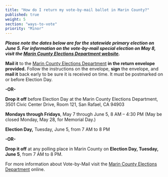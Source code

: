 ```yaml
---
title: "How do I return my vote-by-mail ballot in Marin County?"
published: true
weight: 5
section: "ways-to-vote"
priority: "Minor"
---
```


**_Please note the dates below are for the statewide primary election on June 5. For information on the vote-by-mail special election on May 8, visit the [Marin County Elections Department website](https://www.marincounty.org/depts/rv/election-info/election-schedule)._**  

**Mail it** to the [Marin County Elections Department](#section-election-office-contact) **in the return envelope provided.** Follow the instructions on the envelope, **sign** the envelope, and **mail it** back early to be sure it is received on time. It must be postmarked on or before Election Day.  

 **-OR-**  

**Drop it off** before Election Day at the Marin County Elections Department, 3501 Civic Center Drive, Room 121, San Rafael, CA 94903    

**Mondays through Fridays**, May 7 through June 5, 8 AM – 4:30 PM  (May be closed Monday, May 28, for Memorial Day.)  

 **Election Day,** Tuesday, June 5, from 7 AM to 8 PM    
 
 **-OR-**  

**Drop it off** at any polling place in Marin County on **Election Day, Tuesday, June 5**, from 7 AM to 8 PM.  

For more information about Vote-by-Mail visit the [Marin County Elections Department](http://www.marincounty.org/depts/rv/voting-information/voting-by-mail) online.  